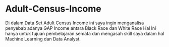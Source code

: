 # Adult-Census-Income
Di dalam Data Set Adult Census Income ini saya ingin menganalisa penyebab adanya GAP Income antara Black Race dan White Race
Hal ini hanya untuk tujuan pembelajaran semata dan mengasah skill saya dalam hal Machine Learning dan Data Analyst.
